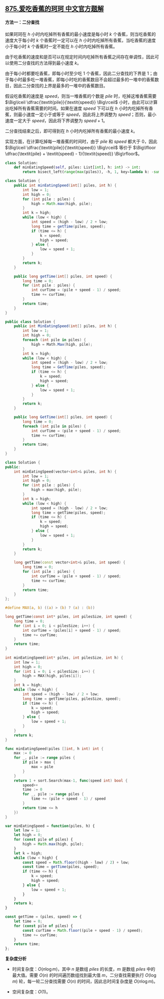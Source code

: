 ## [875.爱吃香蕉的珂珂 中文官方题解](https://leetcode.cn/problems/koko-eating-bananas/solutions/100000/ai-chi-xiang-jiao-de-ke-ke-by-leetcode-s-z4rt)
#### 方法一：二分查找

如果珂珂在 $h$ 小时内吃掉所有香蕉的最小速度是每小时 $k$ 个香蕉，则当吃香蕉的速度大于每小时 $k$ 个香蕉时一定可以在 $h$ 小时内吃掉所有香蕉，当吃香蕉的速度小于每小时 $k$ 个香蕉时一定不能在 $h$ 小时内吃掉所有香蕉。

由于吃香蕉的速度和是否可以在规定时间内吃掉所有香蕉之间存在单调性，因此可以使用二分查找的方法得到最小速度 $k$。

由于每小时都要吃香蕉，即每小时至少吃 $1$ 个香蕉，因此二分查找的下界是 $1$；由于每小时最多吃一堆香蕉，即每小时吃的香蕉数目不会超过最多的一堆中的香蕉数目，因此二分查找的上界是最多的一堆中的香蕉数目。

假设吃香蕉的速度是 $\textit{speed}$，则当一堆香蕉的个数是 $\textit{pile}$ 时，吃掉这堆香蕉需要 $\Big\lceil \dfrac{\textit{pile}}{\textit{speed}} \Big\rceil$ 小时，由此可以计算出吃掉所有香蕉需要的时间。如果在速度 $\textit{speed}$ 下可以在 $h$ 小时内吃掉所有香蕉，则最小速度一定小于或等于 $\textit{speed}$，因此将上界调整为 $\textit{speed}$；否则，最小速度一定大于 $\textit{speed}$，因此将下界调整为 $\textit{speed} + 1$。

二分查找结束之后，即可得到在 $h$ 小时内吃掉所有香蕉的最小速度 $k$。

实现方面，在计算吃掉每一堆香蕉的时间时，由于 $\textit{pile}$ 和 $\textit{speed}$ 都大于 $0$，因此 $\Big\lceil \dfrac{\textit{pile}}{\textit{speed}} \Big\rceil$ 等价于 $\Big\lfloor \dfrac{\textit{pile} + \textit{speed} - 1}{\textit{speed}} \Big\rfloor$。

```Python [sol1-Python3]
class Solution:
    def minEatingSpeed(self, piles: List[int], h: int) -> int:
        return bisect_left(range(max(piles)), -h, 1, key=lambda k: -sum((pile + k - 1) // k for pile in piles))
```

```Java [sol1-Java]
class Solution {
    public int minEatingSpeed(int[] piles, int h) {
        int low = 1;
        int high = 0;
        for (int pile : piles) {
            high = Math.max(high, pile);
        }
        int k = high;
        while (low < high) {
            int speed = (high - low) / 2 + low;
            long time = getTime(piles, speed);
            if (time <= h) {
                k = speed;
                high = speed;
            } else {
                low = speed + 1;
            }
        }
        return k;
    }

    public long getTime(int[] piles, int speed) {
        long time = 0;
        for (int pile : piles) {
            int curTime = (pile + speed - 1) / speed;
            time += curTime;
        }
        return time;
    }
}
```

```C# [sol1-C#]
public class Solution {
    public int MinEatingSpeed(int[] piles, int h) {
        int low = 1;
        int high = 0;
        foreach (int pile in piles) {
            high = Math.Max(high, pile);
        }
        int k = high;
        while (low < high) {
            int speed = (high - low) / 2 + low;
            long time = GetTime(piles, speed);
            if (time <= h) {
                k = speed;
                high = speed;
            } else {
                low = speed + 1;
            }
        }
        return k;
    }

    public long GetTime(int[] piles, int speed) {
        long time = 0;
        foreach (int pile in piles) {
            int curTime = (pile + speed - 1) / speed;
            time += curTime;
        }
        return time;
    }
}
```

```C++ [sol1-C++]
class Solution {
public:
    int minEatingSpeed(vector<int>& piles, int h) {
        int low = 1;
        int high = 0;
        for (int pile : piles) {
            high = max(high, pile);
        }
        int k = high;
        while (low < high) {
            int speed = (high - low) / 2 + low;
            long time = getTime(piles, speed);
            if (time <= h) {
                k = speed;
                high = speed;
            } else {
                low = speed + 1;
            }
        }
        return k;
    }

    long getTime(const vector<int>& piles, int speed) {
        long time = 0;
        for (int pile : piles) {
            int curTime = (pile + speed - 1) / speed;
            time += curTime;
        }
        return time;
    }
};
```

```C [sol1-C]
#define MAX(a, b) ((a) > (b) ? (a) : (b))

long getTime(const int* piles, int pilesSize, int speed) {
    long time = 0;
    for (int i = 0; i < pilesSize; i++) {
        int curTime = (piles[i] + speed - 1) / speed;
        time += curTime;
    }
    return time;
}
    
int minEatingSpeed(int* piles, int pilesSize, int h) {
    int low = 1;
    int high = 0;
    for (int i = 0; i < pilesSize; i++) {
        high = MAX(high, piles[i]);
    }
    int k = high;
    while (low < high) {
        int speed = (high - low) / 2 + low;
        long time = getTime(piles, pilesSize, speed);
        if (time <= h) {
            k = speed;
            high = speed;
        } else {
            low = speed + 1;
        }
    }
    return k;
}
```

```go [sol1-Golang]
func minEatingSpeed(piles []int, h int) int {
    max := 0
    for _, pile := range piles {
        if pile > max {
            max = pile
        }
    }
    return 1 + sort.Search(max-1, func(speed int) bool {
        speed++
        time := 0
        for _, pile := range piles {
            time += (pile + speed - 1) / speed
        }
        return time <= h
    })
}
```

```JavaScript [sol1-JavaScript]
var minEatingSpeed = function(piles, h) {
    let low = 1;
    let high = 0;
    for (const pile of piles) {
        high = Math.max(high, pile);
    }
    let k = high;
    while (low < high) {
        const speed = Math.floor((high - low) / 2) + low;
        const time = getTime(piles, speed);
        if (time <= h) {
            k = speed;
            high = speed;
        } else {
            low = speed + 1;
        }
    }
    return k;
}

const getTime = (piles, speed) => {
    let time = 0;
    for (const pile of piles) {
        const curTime = Math.floor((pile + speed - 1) / speed);
        time += curTime;
    }
    return time;
};
```

**复杂度分析**

- 时间复杂度：$O(n \log m)$，其中 $n$ 是数组 $\textit{piles}$ 的长度，$m$ 是数组 $\textit{piles}$ 中的最大值。需要 $O(n)$ 的时间遍历数组找到最大值 $m$，二分查找需要执行 $O(\log m)$ 轮，每一轮二分查找需要 $O(n)$ 的时间，因此总时间复杂度是 $O(n \log m)$。

- 空间复杂度：$O(1)$。